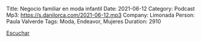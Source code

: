 Title: Negocio familiar en moda infantil
Date: 2021-06-12
Category: Podcast
Mp3: https://s.danilorca.com/2021-06-12.mp3
Company: Limonada
Person: Paula Valverde
Tags: Moda, Endeavor, Mujeres
Duration: 2910

<a href="https://s.danilorca.com/2021-06-12.mp3" type="audio/mpeg">
Escuchar
</a>
